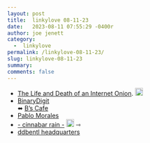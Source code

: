 ```yaml
---
layout: post
title:  linkylove 08-11-23
date:   2023-08-11 07:55:29 -0400r
author: joe jenett
category:
  -  linkylove
permalink: /linkylove-08-11-23/
slug: linkylove-08-11-23
summary: 
comments: false
---
```

<ul class="linkylove">
	<li>
	<a title="The Life and Death of an Internet Onion" href="https://the-life-and-death-of-an-internet-onion.com/">The Life and Death of an Internet Onion</a>. <a class="normaltext" title="source" href="https://waxy.org/2023/08/the-life-and-death-of-an-internet-onion/"><img src="https://iwebthings.joejenett.com/images/left-arrow.png" alt="" width="18"></a></li>
	<li>
	<a title="BinaryDigit" href="https://binarydigit.neocities.org/">BinaryDigit</a><br>⬌ <a title="BinaryDigit's Cafe" href="https://binarydigit.cafe/">B’s Cafe</a>
	</li>
	<li>
	<a title="Pablo Morales" href="https://lifeofpablo.com/">Pablo Morales</a>
	</li>
	<li>
	<a title="Dime" href="https://rainy.gay/">- cinnabar rain -</a> <a class="normaltext" title="source" href="https://search.marginalia.nu/explore/random"><img src="https://iwebthings.joejenett.com/images/left-arrow.png" alt="" width="18"></a> <span title="led to site shown below">⇾</span>
	</li>
	<li>
	<a title="bentl" href="https://ddbentl.com/">ddbentl headquarters</a>
	</li>
</ul>
<a href="https://brid.gy/publish/mastodon"></a>